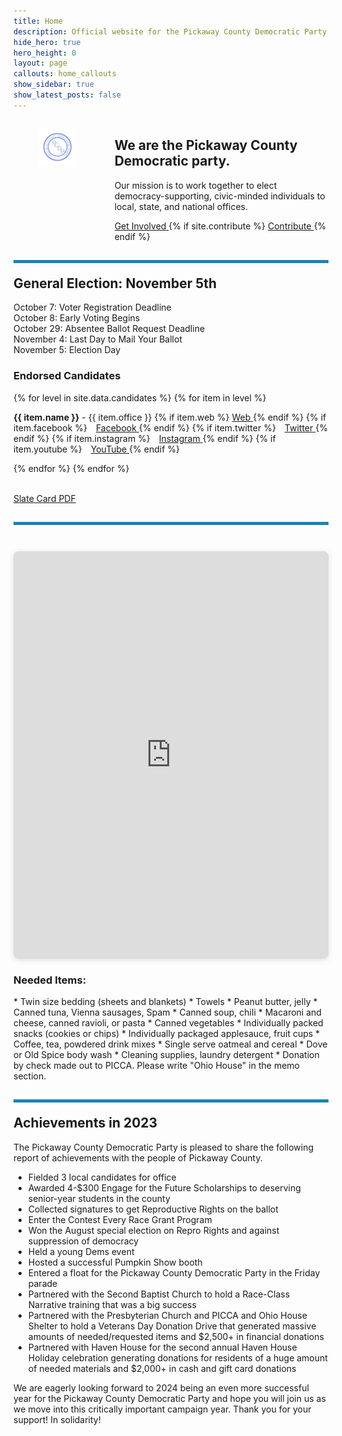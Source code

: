 ```yaml
---
title: Home
description: Official website for the Pickaway County Democratic Party - Ohio
hide_hero: true
hero_height: 0
layout: page
callouts: home_callouts
show_sidebar: true
show_latest_posts: false
---
```



<style>
.horizontal-line {
    padding-top: 20px;
    border-top: 5px solid #1884B3; 
}
</style>
<div class="columns">
  <div class="column is-narrow">
	<figure class="image is-inline-block">
	<img src="/img/PCDPLogo256.png">
	</figure>
  </div>
  <div class="column">
<h2>We are the Pickaway County Democratic party.</h2>
	<p class="is-size-5">Our mission is to work together to elect democracy-supporting, civic-minded individuals to local, state, and national offices.</p>
	<div class="buttons are-large are-responsive is-centered">
  <a class="button is-link" href="https://docs.google.com/forms/d/e/1FAIpQLSfQ10VB0RU24C72BI8LO9YG2gKFu1Bos6x86qeeTO_0jYmFvw/viewform?usp=sf_link">
  <span>Get Involved</span>
  </a>
  {% if site.contribute %}
  <a class="button is-link" href="{{ site.contribute}}">
    <span>Contribute </span>
  </a>
  {% endif %}
</div>
  </div>
</div>
<h2 class="title is-3 horizontal-line">
General Election: November 5th
</h2>
<p class="is-size-5">
October 7: Voter Registration Deadline<br>
October 8: Early Voting Begins<br>
October 29: Absentee Ballot Request Deadline<br>
November 4: Last Day to Mail Your Ballot<br>
November 5: Election Day<br>
</p>
<h3>Endorsed Candidates</h3>
<div>
{% for level in site.data.candidates %} 
     {% for item in level %}
      	<p class="is-size-5"><b>{{ item.name }}</b> - {{ item.office }}
	{% if item.web %}
	   <a href="{{ item.web }}" title="Web">
		<i class="fa fa-solid fa-globe"></i>
	      <span class="sr-only">Web</span>
	   </a>
	{% endif %}
	{% if item.facebook %}
	   <a style="padding-left:10px;" href="https://www.facebook.com/{{ item.facebook }}" title="Facebook">
	     	<i class="fab fa-facebook"></i>
	      <span class="sr-only">Facebook</span>
	   </a>
	{% endif %}
	{% if item.twitter %}
	    <a style="padding-left:10px;" href="https://www.twitter.com/{{ item.twitter }}" title="Twitter">
	     	<i class="fab fa-twitter"></i>
	      <span class="sr-only">Twitter</span>
	   </a>
	{% endif %}
	{% if item.instagram %}
	    <a style="padding-left:10px;" href="https://www.instagram.com/{{ item.instagram }}" title="Instagram">
	     	<i class="fab fa-instagram"></i>
	      <span class="sr-only">Instagram</span>
	   </a>
	{% endif %}
	{% if item.youtube %}
	    <a style="padding-left:10px;" href="https://www.youtube.com/channel/{{ item.youtube }}" title="YouTube">
	     	<i class="fab fa-youtube"></i>
	      <span class="sr-only">YouTube</span>
	   </a>
	{% endif %}
	</p>
    {% endfor %}
{% endfor %}
</div>
<br>
<p class="is-size-4">
<a href="/SlateCards.pdf">Slate Card PDF</a>
</p>
<h2 class="title is-3 horizontal-line"></h2>
<div style="position: relative; width: 100%; height: 0; padding-top: 129.4118%;
 padding-bottom: 0; box-shadow: 0 2px 8px 0 rgba(63,69,81,0.16); margin-top: 1.6em; margin-bottom: 0.9em; overflow: hidden;
 border-radius: 8px; will-change: transform;">
  <iframe loading="lazy" style="position: absolute; width: 100%; height: 100%; top: 0; left: 0; border: none; padding: 0;margin: 0;"
    src="https://www.canva.com/design/DAGUDAhxARk/qyEsOegsiMpRbFG71ci-rQ/view?embed" allowfullscreen="allowfullscreen" allow="fullscreen">
  </iframe>
</div>
<h3>Needed Items:</h3>
 * Twin size bedding (sheets and blankets)
 * Towels
 * Peanut butter, jelly
 * Canned tuna, Vienna sausages, Spam
 * Canned soup, chili
 * Macaroni and cheese, canned ravioli, or pasta
 * Canned vegetables
 * Individually packed snacks (cookies or chips)
 * Individually packaged applesauce, fruit cups
 * Coffee, tea, powdered drink mixes
 * Single serve oatmeal and cereal
 * Dove or Old Spice body wash
 * Cleaning supplies, laundry detergent
 * Donation by check made out to PICCA. Please write "Ohio House" in the memo section.

<h2 class="title is-3 horizontal-line">Achievements in 2023</h2>
The Pickaway County Democratic Party is pleased to share the following report of achievements with the people of Pickaway County. 

 * Fielded 3 local candidates for office
 * Awarded 4-$300 Engage for the Future Scholarships to deserving senior-year students in the county
 * Collected signatures to get Reproductive Rights on the ballot
 * Enter the Contest Every Race Grant Program
 * Won the August special election on Repro Rights and against suppression of democracy
 * Held a young Dems event
 * Hosted a successful Pumpkin Show booth
 * Entered a float for the Pickaway County Democratic Party in the Friday parade
 * Partnered with the Second Baptist Church to hold a Race-Class Narrative training that was a big success
 * Partnered with the Presbyterian Church and PICCA and Ohio House Shelter to hold a Veterans Day Donation Drive that generated massive amounts of needed/requested items and $2,500+ in financial donations
 * Partnered with Haven House for the second annual Haven House Holiday celebration generating donations for residents of a huge amount of needed materials and $2,000+ in cash and gift card donations

We are eagerly looking forward to 2024 being an even more successful year for the Pickaway County Democratic Party and hope you will join us as we move into this critically important campaign year. Thank you for your support!  In solidarity!



